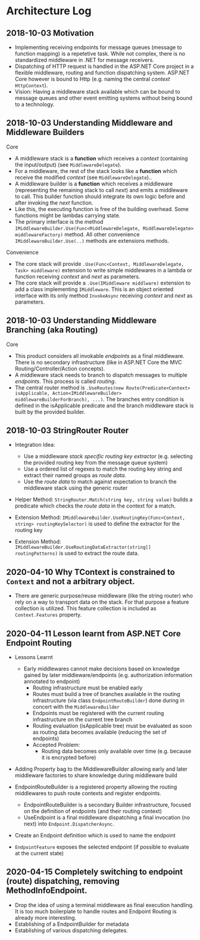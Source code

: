 # Architecture Log

## 2018-10-03 Motivation

- Implementing receiving endpoints for message queues (message to function mapping) is a repetetive task. While not complex, there is no standardized middleware in .NET for message receivers.
- Dispatching of HTTP request is handled in the ASP.NET Core project in a flexible middleware, routing and function dispatching system. ASP.NET Core however is bound to Http (e.g. naming the central *context* `HttpContext`).
- Vision: Having a middleware stack available which can be bound to message queues and other event emitting systems without being bound to a technology.

## 2018-10-03 Understanding Middleware and Middleware Builders

Core

- A middleware stack is a **function** which receives a *context* (containing the input/output) (see `MiddlewareDelegate`).
- For a middleware, the rest of the stack looks like a **function** which receive the modified *context* (see `MiddlewareDelegate`)..
- A middleware builder is a **function** which receives a middleware (representing the remaining stack to call *next*) and emits a middleware to call. This builder function should integrate its own logic before and after invoking the *next* function.
- Like this, the executing function is free of the building overhead. Some functions might be lambdas carrying state.
- The primary interface is the method `IMiddlewareBuilder.Use(Func<MiddlewareDelegate, MiddlewareDelegate> middlewareFactory)` method. All other convenience `IMiddlewareBuilder.Use(..)` methods are extensions methods.

Convenience

- The core stack will provide `.Use(Func<Context, MiddlewareDelegate, Task> middleware)` extension to write simple middlewares in a lambda or function receiving *context* and *next* as parameters.
- The core stack will provide a `.Use(IMiddleware middlware)` extension to add a class implementing `IMiddleware`. This is an object oriented interface with its only method `InvokeAsync` receiving *context* and *next* as parameters.

## 2018-10-03 Understanding Middleware Branching (aka Routing)

Core

- This product considers all invokable *endpoints* as a final middleware. There is no secondary infrastructure (like in ASP.NET Core the MVC Routing/Controller/Action concepts).
- A middleware stack needs to branch to dispatch messages to multiple *endpoints*. This process is called *routing*.
- The central router method is `.UseRoutes(new Route(Predicate<Context> isApplicable, Action<IMiddlewareBuilder> middlewareBuilderForBranch), ...)`. The branches entry condition is defined in the isApplicable predicate and the branch middleware stack is built by the provided builder.

## 2018-10-03 StringRouter Router

- Integration Idea:
  - Use a middleware *stack specific routing key extractor* (e.g. selecting the provided routing key from the message queue system)
  - Use a ordered list of regexes to match the routing key string and extract their named groups as *route data*.
  - Use the *route data* to match against expectation to branch the middleware stack using the generic router

- Helper Method: `StringRouter.Match(string key, string value)` builds a predicate which checks the *route data* in the context for a match.
- Extension Method: `IMiddlewareBuilder.UseRoutingKey(Func<Context, string> routingKeySelector)` is used to define the extractor for the routing key
- Extension Method: `IMiddlewareBuilder.UseRoutingDataExtractor(string[] routingPatterns)` is used to extract the route data. 

## 2020-04-10 Why TContext is constrained to `Context` and not a arbitrary object.

- There are generic purpose/reuse middleware (like the string router) who rely on a way to transport data on the stack. For that purpose a feature collection is utilized. This feature collection is included as `Context.Features` property.

## 2020-04-11 Lesson learnt from ASP.NET Core Endpoint Routing

- Lessons Learnt
  - Early middlewares cannot make decisions based on knowledge gained by later middleware/endpoints (e.g. authorization information annotated to endpoint)
    - Routing infrastructure must be enabled early
    - Routes must build a tree of branches available in the routing infrastructure (via class `EndpointRouteBuilder`) done during in concert with the `MiddlewareBuilder`
    - Endpoints must be registered with the current routing infrastructure on the current tree branch
    - Routing evaluation (isApplicable tree) must be evaluated as soon as routing data becomes available (reducing the set of endpoints)
    - Accepted Problem:
      - Routing data becomes only available over time (e.g. because it is encrypted before)

- Adding Property bag to the MiddlewareBuilder allowing early and later middleware factories to share knowledge during middleware build
- EndpointRouteBuilder is a registered property allowing the routing middlewares to push route contexts and register endpoints.
  - EndpointRouteBuilder is a secondary Builder infrastructure, focused on the definition of endpoints (and their routing context)
  - UseEndpoint is a final middleware dispatching a final invocation (no next) into `Endpoint.DispatcherAsync`. 
- Create an Endpoint definition which is used to name the endpoint
- `EndpointFeature` exposes the selected endpoint (if possible to evaluate at the current state)

## 2020-04-15 Completely switching to endpoint (route) dispatching, removing MethodInfoEndpoint.

- Drop the idea of using a terminal middleware as final execution handling. It is too much boilerplate to handle routes and Endpoint Routing is already more interesting.
- Establishing of a EndpointBuilder for metadata
- Establishing of various dispatching delegates.